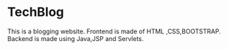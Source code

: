 # TechBlog
This is a blogging website.
Frontend is made of HTML ,CSS,BOOTSTRAP.
Backend is made using Java,JSP and Servlets.
